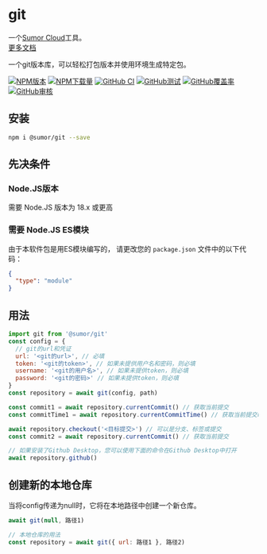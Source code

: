# git

一个[Sumor Cloud](https://sumor.cloud)工具。  
[更多文档](https://sumor.cloud/git)

一个git版本库，可以轻松打包版本并使用环境生成特定包。

[![NPM版本](https://img.shields.io/npm/v/@sumor/git?logo=npm&label=NPM)](https://www.npmjs.com/package/@sumor/git)
[![NPM下载量](https://img.shields.io/npm/dw/@sumor/git?logo=npm&label=下载量)](https://www.npmjs.com/package/@sumor/git)
[![GitHub CI](https://img.shields.io/github/actions/workflow/status/sumor-cloud/git/ci.yml?logo=github&label=CI)](https://github.com/sumor-cloud/git/actions/workflows/ci.yml)
[![GitHub测试](https://img.shields.io/github/actions/workflow/status/sumor-cloud/git/ut.yml?logo=github&label=测试)](https://github.com/sumor-cloud/git/actions/workflows/ut.yml)
[![GitHub覆盖率](https://img.shields.io/github/actions/workflow/status/sumor-cloud/git/coverage.yml?logo=github&label=覆盖率)](https://github.com/sumor-cloud/git/actions/workflows/coverage.yml)
[![GitHub审核](https://img.shields.io/github/actions/workflow/status/sumor-cloud/git/audit.yml?logo=github&label=审核)](https://github.com/sumor-cloud/git/actions/workflows/audit.yml)

## 安装

```bash
npm i @sumor/git --save
```

## 先决条件

### Node.JS版本

需要 Node.JS 版本为 18.x 或更高

### 需要 Node.JS ES模块

由于本软件包是用ES模块编写的，
请更改您的 `package.json` 文件中的以下代码：

```json
{
  "type": "module"
}
```

## 用法

```javascript
import git from '@sumor/git'
const config = {
  // git的url和凭证
  url: '<git的url>', // 必填
  token: '<git的token>', // 如果未提供用户名和密码，则必填
  username: '<git的用户名>', // 如果未提供token，则必填
  password: '<git的密码>' // 如果未提供token，则必填
}
const repository = await git(config, path)

const commit1 = await repository.currentCommit() // 获取当前提交
const commitTime1 = await repository.currentCommitTime() // 获取当前提交时间，单位为毫秒

await repository.checkout('<目标提交>') // 可以是分支、标签或提交
const commit2 = await repository.currentCommit() // 获取当前提交

// 如果安装了Github Desktop，您可以使用下面的命令在Github Desktop中打开
await repository.github()
```

## 创建新的本地仓库

当将config传递为null时，它将在本地路径中创建一个新仓库。

```javascript
await git(null, 路径1)

// 本地仓库的用法
const repository = await git({ url: 路径1 }, 路径2)
```
